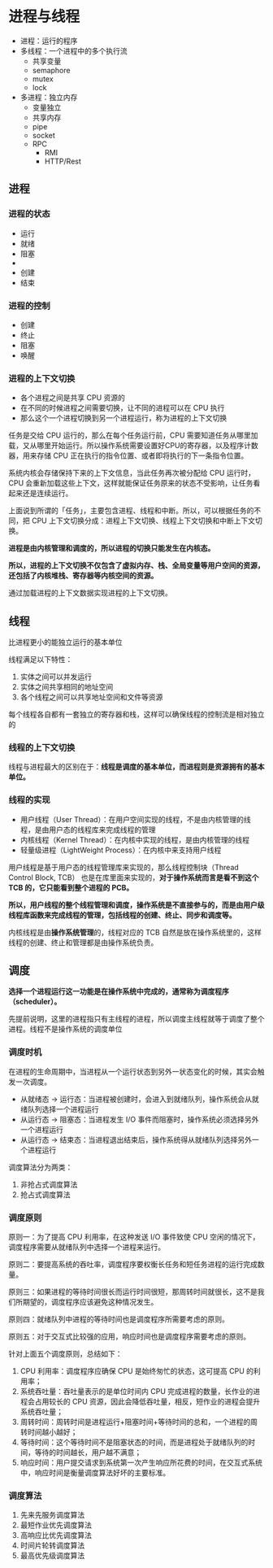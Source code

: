 # 进程与线程

 - 进程：运行的程序
 - 多线程：一个进程中的多个执行流
   - 共享变量
   - semaphore
   - mutex
   - lock
 - 多进程：独立内存
   - 变量独立
   - 共享内存
   - pipe
   - socket
   - RPC
     - RMI
     - HTTP/Rest


## 进程

### 进程的状态
 - 运行
 - 就绪
 - 阻塞
 - 
 - 创建
 - 结束

### 进程的控制
  - 创建
  - 终止
  - 阻塞
  - 唤醒

### 进程的上下文切换

 - 各个进程之间是共享 CPU 资源的
 - 在不同的时候进程之间需要切换，让不同的进程可以在 CPU 执行
 - 那么这个一个进程切换到另一个进程运行，称为进程的上下文切换

任务是交给 CPU 运行的，那么在每个任务运行前，CPU 需要知道任务从哪里加载，又从哪里开始运行。所以操作系统需要设置好CPU的寄存器，以及程序计数器，用来存储 CPU 正在执行的指令位置、或者即将执行的下一条指令位置。

系统内核会存储保持下来的上下文信息，当此任务再次被分配给 CPU 运行时，CPU 会重新加载这些上下文，这样就能保证任务原来的状态不受影响，让任务看起来还是连续运行。

上面说到所谓的「任务」，主要包含进程、线程和中断。所以，可以根据任务的不同，把 CPU 上下文切换分成：进程上下文切换、线程上下文切换和中断上下文切换。

**进程是由内核管理和调度的，所以进程的切换只能发生在内核态。**

**所以，进程的上下文切换不仅包含了虚拟内存、栈、全局变量等用户空间的资源，还包括了内核堆栈、寄存器等内核空间的资源。**

通过加载进程的上下文数据实现进程的上下文切换。

## 线程

比进程更小的能独立运行的基本单位

线程满足以下特性：
1. 实体之间可以并发运行
2. 实体之间共享相同的地址空间
3. 各个线程之间可以共享地址空间和文件等资源

每个线程各自都有一套独立的寄存器和栈，这样可以确保线程的控制流是相对独立的

### 线程的上下文切换

线程与进程最大的区别在于：**线程是调度的基本单位，而进程则是资源拥有的基本单位。**

### 线程的实现

 - 用户线程（User Thread）：在用户空间实现的线程，不是由内核管理的线程，是由用户态的线程库来完成线程的管理
 - 内核线程（Kernel Thread）：在内核中实现的线程，是由内核管理的线程
 - 轻量级进程（LightWeight Process）：在内核中来支持用户线程

用户线程是基于用户态的线程管理库来实现的，那么线程控制块（Thread Control Block, TCB） 也是在库里面来实现的，**对于操作系统而言是看不到这个 TCB 的，它只能看到整个进程的 PCB。**

**所以，用户线程的整个线程管理和调度，操作系统是不直接参与的，而是由用户级线程库函数来完成线程的管理，包括线程的创建、终止、同步和调度等。**

内核线程是由**操作系统管理**的，线程对应的 TCB 自然是放在操作系统里的，这样线程的创建、终止和管理都是由操作系统负责。

## 调度

**选择一个进程运行这一功能是在操作系统中完成的，通常称为调度程序（scheduler）。**

先提前说明，这里的进程指只有主线程的进程，所以调度主线程就等于调度了整个进程。线程不是操作系统的调度单位

### 调度时机
在进程的生命周期中，当进程从一个运行状态到另外一状态变化的时候，其实会触发一次调度。

 - 从就绪态 -> 运行态：当进程被创建时，会进入到就绪队列，操作系统会从就绪队列选择一个进程运行
 - 从运行态 -> 阻塞态：当进程发生 I/O 事件而阻塞时，操作系统必须选择另外一个进程运行
 - 从运行态 -> 结束态：当进程退出结束后，操作系统得从就绪队列选择另外一个进程运行

调度算法分为两类：
1. 非抢占式调度算法
2. 抢占式调度算法

### 调度原则
原则一：为了提高 CPU 利用率，在这种发送 I/O 事件致使 CPU 空闲的情况下，调度程序需要从就绪队列中选择一个进程来运行。

原则二：要提高系统的吞吐率，调度程序要权衡长任务和短任务进程的运行完成数量。

原则三：如果进程的等待时间很长而运行时间很短，那周转时间就很长，这不是我们所期望的，调度程序应该避免这种情况发生。

原则四：就绪队列中进程的等待时间也是调度程序所需要考虑的原则。

原则五：对于交互式比较强的应用，响应时间也是调度程序需要考虑的原则。

针对上面五个调度原则，总结如下：
1. CPU 利用率：调度程序应确保 CPU 是始终匆忙的状态，这可提高 CPU 的利用率；
2. 系统吞吐量：吞吐量表示的是单位时间内 CPU 完成进程的数量，长作业的进程会占用较长的 CPU 资源，因此会降低吞吐量，相反，短作业的进程会提升系统吞吐量；
3. 周转时间：周转时间是进程运行+阻塞时间+等待时间的总和，一个进程的周转时间越小越好；
4. 等待时间：这个等待时间不是阻塞状态的时间，而是进程处于就绪队列的时间，等待的时间越长，用户越不满意；
5. 响应时间：用户提交请求到系统第一次产生响应所花费的时间，在交互式系统中，响应时间是衡量调度算法好坏的主要标准。

### 调度算法

1. 先来先服务调度算法
2. 最短作业优先调度算法
3. 高响应比优先调度算法
4. 时间片轮转调度算法
5. 最高优先级调度算法











